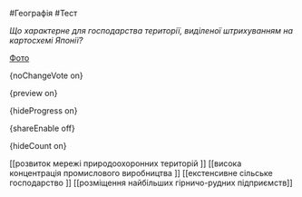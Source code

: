 #Географія #Тест

*Що характерне для господарства території, виділеної штрихуванням на картосхемі Японії?*

[Фото](https://zno.osvita.ua//doc/images/znotest/122/12297/39.jpg)

{noChangeVote on}

{preview on}

{hideProgress on}

{shareEnable off}

{hideCount on}

[[розвиток мережі природоохоронних територій  ]]
[[висока концентрація промислового виробництва ]]
[[екстенсивне сільське господарство ]]
[[розміщення найбільших гірничо-рудних підприємств]]
